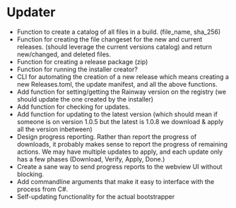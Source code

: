 # Updater
- Function to create a catalog of all files in a build. (file_name, sha_256)
- Function for creating the file changeset for the new and current releases. (should leverage the current versions catalog) and return new/changed, and deleted files. 
- Function for creating a release package (zip)
- Function for running the installer creator?
- CLI for automating the creation of a new release which means creating a new Releases.toml, the update manifest, and all the above functions.
- Add function for setting/getting the Rainway version on the registry (we should update the one created by the installer)
- Add function for checking for updates. 
- Add function for updating to the latest version (which should mean if someone is on version 1.0.5 but the latest is 1.0.8 we download & apply all the version inbetween)
- Design progress reporting. Rather than report the progress of downloads, it probably makes sense to report the progress of remaining actions. We may have multiple updates to apply, and each update only has a few phases (Download, Verify, Apply, Done.)
- Create a sane way to send progress reports to the webview UI without blocking.
- Add commandline arguments that make it easy to interface with the process from C#.
- Self-updating functionality for the actual bootstrapper 